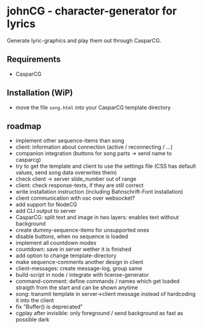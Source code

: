 # johnCG - character-generator for lyrics
Generate lyric-graphics and play them out through CasparCG.

## Requirements
- CasparCG

## Installation (WiP)
- move the file `song.html` into your CasparCG template directory

## roadmap
- implement other sequence-items than song
- client: information about connection (active / reconnecting / ...)
- companion integration (buttons for song parts -> send name to casparcg)
- try to get the template and client to use the settings file (CSS has default values, send song data overwrites them)
- check client -> server slide_number out of range
- client: check response-texts, if they are still correct
- write installation instruction (including Bahnschrift-Font installation)
- client communication with osc over websocket?
- add support for NodeCG
- add CLI output to server
- CasparCG: split text and image in two layers: enables text without background
- create dummy-sequence-items for unsupported ones
- disable buttons, when no sequence is loaded
- implement all countdown modes
- countdown: save in server wether it is finished
- add option to change template-directory
- make sequence-comments another design in client
- client-messages: create message-log, group same
- build-script in node / integrate with license-generator
- command-comment: define commands / names which get loaded straigth from the start and can be shown anytime
- song: transmit template in server->client message instead of hardcoding it into the client
- fix "Buffer() is deprecated"
- cgplay after invisible: only foreground / send background as fast as possible dark